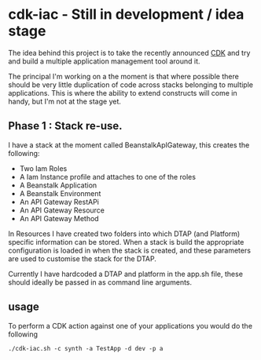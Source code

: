 # cdk-iac - Still in development / idea stage

The idea behind this project is to take the recently announced [CDK](https://awslabs.github.io/aws-cdk/index.html)
and try and build a multiple application management tool around it.

The principal I'm working on a the moment is that where possible there should be very little duplication of code across
stacks belonging to multiple applications. This is where the ability to extend constructs will come in handy, but I'm
not at the stage yet.

## Phase 1 : Stack re-use.
I have a stack at the moment called BeanstalkApIGateway, this creates the following:
* Two Iam Roles
* A Iam Instance profile and attaches to one of the roles
* A Beanstalk Application
* A Beanstalk Environment
* An API Gateway RestAPi
* An API Gateway Resource
* An API Gateway Method

In Resources I have created two folders into which DTAP (and Platform) specific information can be stored. When a stack
is build the appropriate configuration is loaded in when the stack is created, and these parameters are used to customise
the stack for the DTAP.

Currently I have hardcoded a DTAP and platform in the app.sh file, these should ideally be passed in as command line
arguments.

## usage
To perform a CDK action against one of your applications you would do the following 

```./cdk-iac.sh -c synth -a TestApp -d dev -p a```

